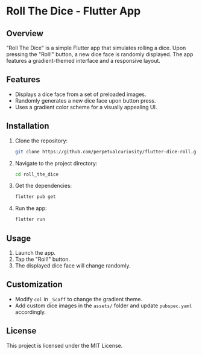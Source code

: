 # Roll The Dice - Flutter App

## Overview
"Roll The Dice" is a simple Flutter app that simulates rolling a dice. Upon pressing the "Roll!" button, a new dice face is randomly displayed. The app features a gradient-themed interface and a responsive layout.

## Features
- Displays a dice face from a set of preloaded images.
- Randomly generates a new dice face upon button press.
- Uses a gradient color scheme for a visually appealing UI.

## Installation
1. Clone the repository:
   ```sh
   git clone https://github.com/perpetualcuriosity/flutter-dice-roll.git
   ```
2. Navigate to the project directory:
   ```sh
   cd roll_the_dice
   ```
3. Get the dependencies:
   ```sh
   flutter pub get
   ```
4. Run the app:
   ```sh
   flutter run
   ```

## Usage
1. Launch the app.
2. Tap the "Roll!" button.
3. The displayed dice face will change randomly.

## Customization
- Modify `col` in `_Scaff` to change the gradient theme.
- Add custom dice images in the `assets/` folder and update `pubspec.yaml` accordingly.

## License
This project is licensed under the MIT License.


